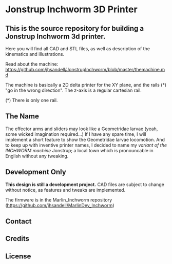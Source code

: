 # Jonstrup Inchworm 3D Printer

## This is the source repository for building a Jonstrup Inchworm 3d printer.
Here you will find all CAD and STL files, as well as description of the kinematics and illustrations.

Read about the machine: https://github.com/jhsandell/JonstrupInchworm/blob/master/themachine.md

The machine is basically a 2D delta printer for the XY plane, and the rails (*) "go in the wrong direction".
The z-axis is a regular cartesian rail. 

(*) There is only one rail.

## The Name
The effector arms and sliders may look like a Geometridae larvae (yeah, some wicked imagination required...)
If I have any spare time, I will implement a short feature to show the Geometridae larvae locomotion. And to
keep up with inventive printer names, I decided to name my _variant of the INCHWORM machine_ Jonstrup;
a local town which is pronouncable in English without any tweaking.

## Development Only

__This design is still a development project.__
CAD files are subject to change without notice, as features and tweaks are implemented.

The firmware is in the Marlin_Inchworm repository (https://github.com/jhsandell/MarlinDev_Inchworm)

## Contact
<tbd>

## Credits
<Jens Henrik Sandell>

## License
<tbd>
